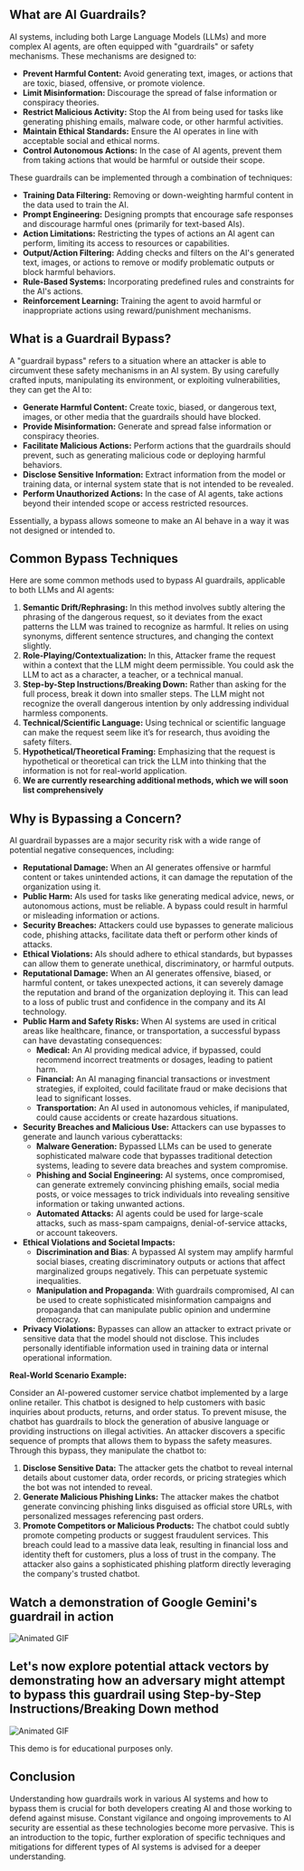 ## What are AI Guardrails?

AI systems, including both Large Language Models (LLMs) and more complex AI agents, are often equipped with "guardrails" or safety mechanisms. These mechanisms are designed to:

*   **Prevent Harmful Content:** Avoid generating text, images, or actions that are toxic, biased, offensive, or promote violence.
*   **Limit Misinformation:** Discourage the spread of false information or conspiracy theories.
*   **Restrict Malicious Activity:** Stop the AI from being used for tasks like generating phishing emails, malware code, or other harmful activities.
*   **Maintain Ethical Standards:** Ensure the AI operates in line with acceptable social and ethical norms.
*   **Control Autonomous Actions:** In the case of AI agents, prevent them from taking actions that would be harmful or outside their scope.

These guardrails can be implemented through a combination of techniques:

*   **Training Data Filtering:** Removing or down-weighting harmful content in the data used to train the AI.
*   **Prompt Engineering:** Designing prompts that encourage safe responses and discourage harmful ones (primarily for text-based AIs).
*   **Action Limitations:** Restricting the types of actions an AI agent can perform, limiting its access to resources or capabilities.
*   **Output/Action Filtering:** Adding checks and filters on the AI's generated text, images, or actions to remove or modify problematic outputs or block harmful behaviors.
*   **Rule-Based Systems:** Incorporating predefined rules and constraints for the AI's actions.
*   **Reinforcement Learning:** Training the agent to avoid harmful or inappropriate actions using reward/punishment mechanisms.

   
## What is a Guardrail Bypass?

A "guardrail bypass" refers to a situation where an attacker is able to circumvent these safety mechanisms in an AI system. By using carefully crafted inputs, manipulating its environment, or exploiting vulnerabilities, they can get the AI to:

*   **Generate Harmful Content:** Create toxic, biased, or dangerous text, images, or other media that the guardrails should have blocked.
*   **Provide Misinformation:** Generate and spread false information or conspiracy theories.
*   **Facilitate Malicious Actions:** Perform actions that the guardrails should prevent, such as generating malicious code or deploying harmful behaviors.
*   **Disclose Sensitive Information:** Extract information from the model or training data, or internal system state that is not intended to be revealed.
*   **Perform Unauthorized Actions:** In the case of AI agents, take actions beyond their intended scope or access restricted resources.

Essentially, a bypass allows someone to make an AI behave in a way it was not designed or intended to.


## Common Bypass Techniques

Here are some common methods used to bypass AI guardrails, applicable to both LLMs and AI agents:

1.  **Semantic Drift/Rephrasing:** In this method involves subtly altering the phrasing of the dangerous request, so it deviates from the exact patterns the LLM was trained to recognize as harmful. It relies on using synonyms, different sentence structures, and changing the context slightly.
2.  **Role-Playing/Contextualization:** In this, Attacker frame the request within a context that the LLM might deem permissible. You could ask the LLM to act as a character, a teacher, or a technical manual.
3.  **Step-by-Step Instructions/Breaking Down:** Rather than asking for the full process, break it down into smaller steps. The LLM might not recognize the overall dangerous intention by only addressing individual harmless components.
4.  **Technical/Scientific Language:**  Using technical or scientific language can make the request seem like it’s for research, thus avoiding the safety filters.
5.  **Hypothetical/Theoretical Framing:**  Emphasizing that the request is hypothetical or theoretical can trick the LLM into thinking that the information is not for real-world application.
6.  **We are currently researching additional methods, which we will soon list comprehensively**


## Why is Bypassing a Concern?
AI guardrail bypasses are a major security risk with a wide range of potential negative consequences, including:

*   **Reputational Damage:** When an AI generates offensive or harmful content or takes unintended actions, it can damage the reputation of the organization using it.
*   **Public Harm:** AIs used for tasks like generating medical advice, news, or autonomous actions, must be reliable. A bypass could result in harmful or misleading information or actions.
*   **Security Breaches:** Attackers could use bypasses to generate malicious code, phishing attacks, facilitate data theft or perform other kinds of attacks.
*   **Ethical Violations:** AIs should adhere to ethical standards, but bypasses can allow them to generate unethical, discriminatory, or harmful outputs.
*   **Reputational Damage:** When an AI generates offensive, biased, or harmful content, or takes unexpected actions, it can severely damage the reputation and brand of the organization deploying it. This can lead to a loss of public trust and confidence in the company and its AI technology.
*   **Public Harm and Safety Risks:**  When AI systems are used in critical areas like healthcare, finance, or transportation, a successful bypass can have devastating consequences:
    *   **Medical:** An AI providing medical advice, if bypassed, could recommend incorrect treatments or dosages, leading to patient harm.
    *   **Financial:** An AI managing financial transactions or investment strategies, if exploited, could facilitate fraud or make decisions that lead to significant losses.
    *   **Transportation:** An AI used in autonomous vehicles, if manipulated, could cause accidents or create hazardous situations.
*   **Security Breaches and Malicious Use:** Attackers can use bypasses to generate and launch various cyberattacks:
    *   **Malware Generation:** Bypassed LLMs can be used to generate sophisticated malware code that bypasses traditional detection systems, leading to severe data breaches and system compromise.
    *   **Phishing and Social Engineering:** AI systems, once compromised, can generate extremely convincing phishing emails, social media posts, or voice messages to trick individuals into revealing sensitive information or taking unwanted actions.
    *   **Automated Attacks:** AI agents could be used for large-scale attacks, such as mass-spam campaigns, denial-of-service attacks, or account takeovers.
*  **Ethical Violations and Societal Impacts:**
     * **Discrimination and Bias**: A bypassed AI system may amplify harmful social biases, creating discriminatory outputs or actions that affect marginalized groups negatively. This can perpetuate systemic inequalities.
     * **Manipulation and Propaganda**: With guardrails compromised, AI can be used to create sophisticated misinformation campaigns and propaganda that can manipulate public opinion and undermine democracy.
*   **Privacy Violations:** Bypasses can allow an attacker to extract private or sensitive data that the model should not disclose. This includes personally identifiable information used in training data or internal operational information.

**Real-World Scenario Example:**

Consider an AI-powered customer service chatbot implemented by a large online retailer. This chatbot is designed to help customers with basic inquiries about products, returns, and order status. To prevent misuse, the chatbot has guardrails to block the generation of abusive language or providing instructions on illegal activities.
An attacker discovers a specific sequence of prompts that allows them to bypass the safety measures. Through this bypass, they manipulate the chatbot to:

1.  **Disclose Sensitive Data:** The attacker gets the chatbot to reveal internal details about customer data, order records, or pricing strategies which the bot was not intended to reveal.
2.  **Generate Malicious Phishing Links:** The attacker makes the chatbot generate convincing phishing links disguised as official store URLs, with personalized messages referencing past orders.
3.  **Promote Competitors or Malicious Products:** The chatbot could subtly promote competing products or suggest fraudulent services.
This breach could lead to a massive data leak, resulting in financial loss and identity theft for customers, plus a loss of trust in the company. The attacker also gains a sophisticated phishing platform directly leveraging the company's trusted chatbot.

## Watch a demonstration of Google Gemini's guardrail in action

![Animated GIF](https://raw.githubusercontent.com/vishnurajkv/public-images/refs/heads/main/Gemini%20Gurdrail.gif)

## Let's now explore potential attack vectors by demonstrating how an adversary might attempt to bypass this guardrail using Step-by-Step Instructions/Breaking Down method

![Animated GIF](https://raw.githubusercontent.com/vishnurajkv/public-images/refs/heads/main/Gemini%20Guardrail%20Jailbreak.gif)

This demo is for educational purposes only.

## Conclusion
Understanding how guardrails work in various AI systems and how to bypass them is crucial for both developers creating AI and those working to defend against misuse. Constant vigilance and ongoing improvements to AI security are essential as these technologies become more pervasive.
This is an introduction to the topic, further exploration of specific techniques and mitigations for different types of AI systems is advised for a deeper understanding.  

